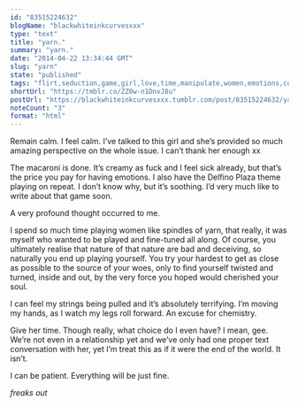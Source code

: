 ```yaml
---
id: "83515224632"
blogName: "blackwhiteinkcurvesxxx"
type: "text"
title: "yarn."
summary: "yarn."
date: "2014-04-22 13:34:44 GMT"
slug: "yarn"
state: "published"
tags: "flirt,seduction,game,girl,love,time,manipulate,women,emotions,comfort eat,calm,anxiety,perspective"
shortUrl: "https://tmblr.co/ZZ0w-n1DnvJ8u"
postUrl: "https://blackwhiteinkcurvesxxx.tumblr.com/post/83515224632/yarn"
noteCount: "3"
format: "html"
---
```


Remain calm. I feel calm. I’ve talked to this girl and she’s provided so much amazing perspective on the whole issue. I can’t thank her enough xx

The macaroni is done. It’s creamy as fuck and I feel sick already, but that’s the price you pay for having emotions. I also have the Delfino Plaza theme playing on repeat. I don’t know why, but it’s soothing. I’d very much like to write about that game soon.

A very profound thought occurred to me.

I spend so much time playing women like spindles of yarn, that really, it was myself who wanted to be played and fine-tuned all along. Of course, you ultimately realise that nature of that nature are bad and deceiving, so naturally you end up playing yourself. You try your hardest to get as close as possible to the source of your woes, only to find yourself twisted and turned, inside and out, by the very force you hoped would cherished your soul.

I can feel my strings being pulled and it’s absolutely terrifying. I’m moving my hands, as I watch my legs roll forward. An excuse for chemistry.

Give her time. Though really, what choice do I even have? I mean, gee. We’re not even in a relationship yet and we’ve only had one proper text conversation with her, yet I’m treat this as if it were the end of the world. It isn’t.

I can be patient. Everything will be just fine.

*freaks out*